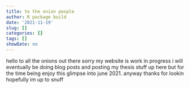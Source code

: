```yaml
---
title: to the onion people
author: R package build
date: '2021-11-19'
slug: []
categories: []
tags: []
showDate: no
---
```


hello to all the onions out there sorry my website is work in progress i will eventually be doing blog posts and posting my thesis stuff up here but for the time being enjoy this glimpse into june 2021. anyway thanks for lookin hopefully im up to snuff